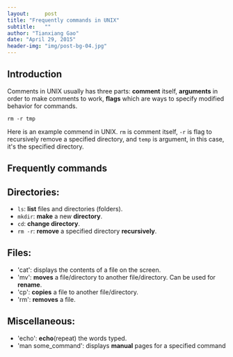 ```yaml
---
layout:     post
title: "Frequently commands in UNIX"
subtitle:   ""
author: "Tianxiang Gao"
date: "April 29, 2015"
header-img: "img/post-bg-04.jpg"
---
```


## Introduction

Comments in UNIX usually has three parts: **comment** itself, **arguments** in order to make comments to work, **flags** which are ways to specify modified behavior for commands.

	rm -r tmp

Here is an example commend in UNIX. <code>rm</code> is comment itself, <code>-r</code> is flag to recursively remove a specified directory, and <code>temp</code> is argument, in this case, it's the specified directory.

## Frequently commands

Directories:
------------

* <code>ls</code>: <strong>list</strong> files and directories (folders).
* <code>mkdir</code>: <strong>make</strong> a new <strong>directory</strong>.
* <code>cd</code>: <strong>change directory</strong>.
* <code>rm -r</code>: <strong>remove</strong> a specified directory <strong>recursively</strong>.

Files:
------
* 'cat': displays the contents of a file on the screen.
* 'mv': <strong>moves</strong> a file/directory to another file/directory. Can be used for <strong>rename</strong>.
* 'cp': <strong>copies</strong> a file to another file/directory.
* 'rm': <strong>removes</strong> a file.

Miscellaneous:
--------------
* 'echo': <strong>echo</strong>(repeat) the words typed.
* 'man some_command': displays <strong>manual</strong> pages for a specified command